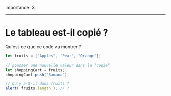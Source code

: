 importance: 3

---

# Le tableau est-il copié ?

Qu'est-ce que ce code va montrer ?

```js
let fruits = ["Apples", "Pear", "Orange"];

// pousser une nouvelle valeur dans la "copie"
let shoppingCart = fruits;
shoppingCart.push("Banana");

// Qu'y a-t-il dans fruits ?
alert( fruits.length ); // ?
```
